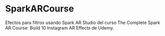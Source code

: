 # SparkARCourse
Efectos para filtros usando Spark AR Studio del curso The Complete Spark AR Course: Build 10 Instagram AR Effects de Udemy.
